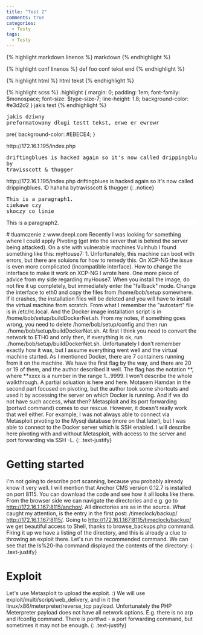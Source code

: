 ```yaml
---
title: "Test 2"
comments: true
categories:
  - Testy
tags:
  - Testy
---
```


{% highlight markdown linenos %}
markdown
{% endhighlight %}

{% highlight conf linenos %}
def foo
conf tekst
end
{% endhighlight %}

{% highlight html %}
html tekst
{% endhighlight %}

{% highlight scss %}
.highlight {
  margin: 0;
  padding: 1em;
  font-family: $monospace;
  font-size: $type-size-7;
  line-height: 1.8;
  background-color: #e3d2d2
}
jakis test
{% endhighlight %}
<pre>
jakis dziwny
preformatowany długi testt tekst, erwe er ewrewr
</pre>

pre{
    background-color: #EBECE4; 
} 

<div class="notice--primary" markdown="1">
http://172.16.1.195/index.php
<pre>
driftingblues is hacked again so it's now called drippingblues. :D hahaha
by
travisscott & thugger 
</pre>
</div>
<div class="notice--primary" markdown="1">
http://172.16.1.195/index.php
driftingblues is hacked again so it's now called drippingblues. :D hahaha bytravisscott & thugger
{: .notice}
</div>

<p style="background-color:white;">
<pre>This is a paragraph1.
ciekawe czy 
skoczy co linie
</pre>
</p>

<div class="notice--primary" markdown="1">

<p style="background-color:white;">This is a paragraph2.</p>
</div>
# tluamczenie z www.deepl.com
Recently I was looking for something where I could apply Pivoting (get into the server that is behind the server being attacked). On a site with vulnerable machines Vulnhub I found something like this: myHouse7: 1. Unfortunately, this machine can boot with errors, but there are soluions for how to remedy this. On XCP-NG the issue is even more complicated (incompatible interface). How to change the interface to make it work on XCP-NG I wrote here. One more piece of advice from my side regarding myHouse7. When you install the image, do not fire it up completely, but immediately enter the "fallback" mode. Change the interface to eth0 and copy the files from /home/bob/setup somewhere. If it crashes, the installation files will be deleted and you will have to install the virtual machine from scratch. From what I remember the "autostart" file is in /etc/rc.local. And the Docker image installation script is in /home/bob/setup/buildDockerNet.sh. From my notes, if something goes wrong, you need to delete /home/bob/setup/config and then run ./home/bob/setup/buildDockerNet.sh. At first I think you need to convert the network to ETH0 and only then, if everything is ok, run ./home/bob/setup/buildDockerNet.sh. Unfortunately I don't remember exactly how it was, but I assume everything went well and the virtual machine started. As I mentioned Docker, there are 7 containers running from it on the machine.
We have the first flag by the way, and there are 20 or 19 of them, and the author described it well. The flag has the notation **, where **xxxx is a number in the range 1...9999. I won't describe the whole walkthrough. A partial soluation is here and here. Motasem Hamdan in the second part focused on pivoting, but the author took some shortcuts and used it by accessing the server on which Docker is running. And if we do not have such access, what then? Metasploit and its port forwarding (portwd command) comes to our rescue. However, it doesn't really work that well either. For example, I was not always able to connect via Metasploit pivoting to the Mysql database (more on that later), but I was able to connect to the Docker server which is SSH enabled. I will describe here pivoting with and without Metasploit, with access to the server and port forwarding via SSH -L.
{: .text-justify}

# Getting started

I'm not going to describe port scanning, because you probably already know it very well. I will mention that Anchor CMS version 0.12.7 is installed on port 8115. You can download the code and see how it all looks like there. From the browser side we can navigate the directories and e.g. go to http://172.16.1.167:8115/anchor/. All directories are as in the source. What caught my attention, is the entry in the first post: /timeclock/backup/ http://172.16.1.167:8115/. Going to http://172.16.1.167:8115/timeclock/backup/ we get beautiful access to Shell, thanks to browse_backups.php command. Firing it up we have a listing of the directory, and this is already a clue to throwing an exploit there. Let's run the recommended command. We can see that the ls%20-lha command displayed the contents of the directory:
{: .text-justify}

# Exploit
Let's use Metasploit to upload the exploit. :) We will use exploit/multi/script/web_delivery, and in it the linux/x86/meterpreter/reverse_tcp payload. Unfortunately the PHP Meterpreter payload does not have all network options. E.g. there is no arp and ifconfig command. There is portfwd - a port forwarding command, but sometimes it may not be enough.
{: .text-justify}
